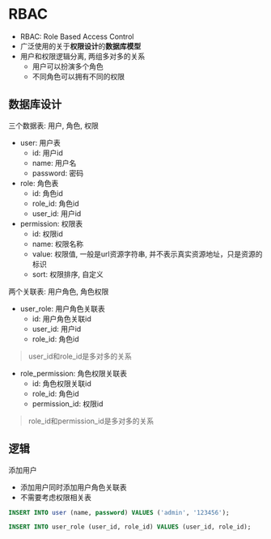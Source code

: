 # RBAC

- RBAC: Role Based Access Control
- 广泛使用的关于**权限设计**的**数据库模型**
- 用户和权限逻辑分离, 两组多对多的关系
  - 用户可以扮演多个角色 
  - 不同角色可以拥有不同的权限

## 数据库设计

三个数据表: 用户, 角色, 权限

- user: 用户表
  - id: 用户id
  - name: 用户名
  - password: 密码
- role: 角色表
  - id: 角色id
  - role_id: 角色id
  - user_id: 用户id
- permission: 权限表
  - id: 权限id
  - name: 权限名称
  - value: 权限值, 一般是url资源字符串, 并不表示真实资源地址，只是资源的标识
  - sort: 权限排序, 自定义

两个关联表: 用户角色, 角色权限

- user_role: 用户角色关联表
  - id: 用户角色关联id
  - user_id: 用户id
  - role_id: 角色id

> user_id和role_id是多对多的关系

- role_permission: 角色权限关联表
  - id: 角色权限关联id
  - role_id: 角色id
  - permission_id: 权限id

> role_id和permission_id是多对多的关系

## 逻辑

添加用户

- 添加用户同时添加用户角色关联表
- 不需要考虑权限相关表

```sql
INSERT INTO user (name, password) VALUES ('admin', '123456');
```

```sql
INSERT INTO user_role (user_id, role_id) VALUES (user_id, role_id);
```